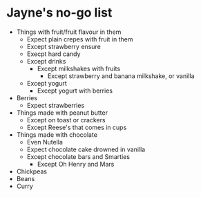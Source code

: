 # Jayne's no-go list

- Things with fruit/fruit flavour in them
  - Expect plain crepes with fruit in them
  - Except strawberry ensure
  - Execpt hard candy
  - Except drinks
    - Except milkshakes with fruits
      - Except strawberry and banana milkshake, or vanilla
  - Except yogurt
    - Except yogurt with berries
- Berries
  - Expect strawberries
- Things made with peanut butter
  - Except on toast or crackers
  - Except Reese's that comes in cups
- Things made with chocolate
  - Even Nutella
  - Expect chocolate cake drowned in vanilla
  - Except chocolate bars and Smarties
    - Except Oh Henry and Mars
- Chickpeas
- Beans
- Curry
